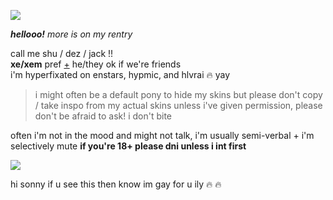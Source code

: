 ![](https://cdn.discordapp.com/attachments/729124835296280689/1068048287388672000/image.jpeg)

_**hellooo!**_ *more is on my rentry*

call me shu / dez / jack !!  
**xe/xem** pref [+](https://en.pronouns.page/@gigolo) he/they ok if we're friends  
i'm hyperfixated on enstars, hypmic, and hlvrai :fire: yay

> i might often be a default pony to hide my skins but please don't copy / take inspo from my actual skins unless i've given permission, please don't be afraid to ask! i don't bite

often i'm not in the mood and might not talk, i'm usually semi-verbal + i'm selectively mute
**if you're 18+ please dni unless i int first**

![](https://cdn.discordapp.com/attachments/729124835296280689/1068074827069542440/image.jpeg)

hi sonny if u see this then know im gay for u ily :fire: :fire:

